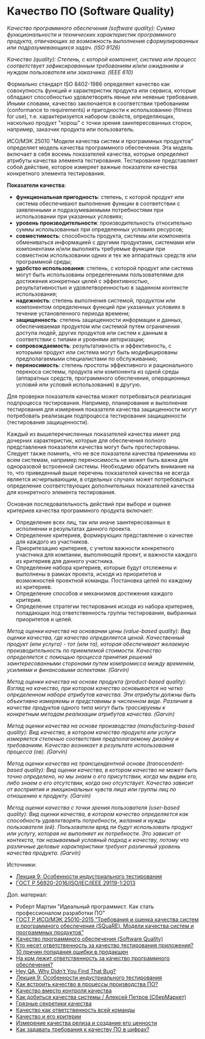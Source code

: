 # Качество ПО (Software Quality)

_Качество программного обеспечения (software quality): Сумма функциональности и технических характеристик программного продукта, отвечающих за возможность выполнения сформулированных или подразумевающихся задач. (ISO 9126)_

_Качество (quality): Степень, с которой компонент, система или процесс соответствует зафиксированным требованиям и/или ожиданиям и нуждам пользователя или заказчика. (IEEE 610)_

Формально стандарт ISO 8402-1986 определяет качество как совокупность функций и характеристик продукта или сервиса, которые обладают способностью удовлетворять явные или неявные требования. Иными словами, качество заключается в соответствии требованиям (conformance to requirements) и пригодности к использованию (fitness for use), т.е. характеризуется набором свойств, определяющих, насколько продукт "хорош" с точки зрения заинтересованных сторон, например, заказчик продукта или пользователь.

ИСО/МЭК 25010 "Модели качества систем и программных продуктов" определяет модель качества программного обеспечения. Эта модель включает в себя восемь показателей качества, которые определяют атрибуты качества элемента тестирования. Тестирование представляет собой действие, которое измеряет важные показатели качества конкретного элемента тестирования.

**Показатели качества**:

* **функциональная пригодность**: степень, с которой продукт или система обеспечивают выполнение функции в соответствии с заявленными и подразумеваемыми потребностями при использовании при указанных условиях;
* **уровень производительности**: производительность относительно суммы использованных при определенных условиях ресурсов;
* **совместимость**: способность продукта, системы или компонента обмениваться информацией с другими продуктами, системами или компонентами и/или выполнять требуемые функции при совместном использовании одних и тех же аппаратных средств или программной среды;
* **удобство использования**: степень, с которой продукт или система могут быть использованы определенными пользователями для достижения конкретных целей с эффективностью, результативностью и удовлетворенностью в заданном контексте использования;
* **надежность**: степень выполнения системой, продуктом или компонентом определенных функций при указанных условиях в течение установленного периода времени;
* **защищенность**: степень защищенности информации и данных, обеспечиваемая продуктом или системой путем ограничения доступа людей, других продуктов или систем к данным в соответствии с типами и уровнями авторизации;
* **сопровождаемость**: результативность и эффективность, с которыми продукт или система могут быть модифицированы предполагаемыми специалистами по обслуживанию;
* **переносимость**: степень простоты эффективного и рационального переноса системы, продукта или компонента из одной среды (аппаратных средств, программного обеспечения, операционных условий или условий использования) в другую.

Для проверки показателя качества может потребоваться реализация подпроцесса тестирования. Например, планирование и выполнение тестирования для измерения показателя качества защищенности могут потребовать реализации подпроцесса тестирования защищенности (тестирования защищенности).

Каждый из вышеперечисленных показателей качества имеет ряд дочерних характеристик, которые для обеспечения полного представления показателя качества могут быть протестированы. Следует также помнить, что не все показатели качества применимы ко всем системам, например переносимость не может быть важна для одноразовой встроенной системы. Необходимо обратить внимание на то, что приведенный выше перечень показателей качества не всегда является исчерпывающим, в отдельных случаях может потребоваться определение соответствующих дополнительных показателей качества для конкретного элемента тестирования.

Основная последовательность действий при выборе и оценке критериев качества программного продукта включает:

* Определение всех лиц, так или иначе заинтересованных в исполнении и результатах данного проекта.
* Определение критериев, формирующих представление о качестве для каждого из участников.
* Приоритезацию критериев, с учетом важности конкретного участника для компании, выполняющей проект, и важности каждого из критериев для данного участника.
* Определение набора критериев, которые будут отслежены и выполнены в рамках проекта, исходя из приоритетов и возможностей проектной команды. Постановка целей по каждому из критериев.
* Определение способов и механизмов достижения каждого критерия.
* Определение стратегии тестирования исходя из набора критериев, попадающих под ответственность группы тестирования, выбранных приоритетов и целей.

_Метод оценки качества на основании цены (value-based quality): Вид оценки качества, где качество определяется ценой. Качественный продукт (или услуга) - тот (или та), которая обеспечивает желаемую производительность по приемлемой стоимости. Качество определяется с помощью процесса принятия решений заинтересованными сторонами путем компромисса между временем, усилиями и финансовыми аспектами. (Garvin)_

_Метод оценки качества на основе продукта (product-based quality): Взгляд на качество, при котором качество основывается на четко определенном наборе атрибутов качества. Эти атрибуты должны быть объективно измеряемы и представимы в численном виде. Различия в качестве продуктов одного типа могут быть трассируемы к конкретным методам реализации атрибутов качества. (Garvin)_

_Метод оценки качества на основе производства (manufacturing-based quality): Вид качества, в котором качество продукта или услуги измеряется степенью соответствия предполагаемому дизайну и требованиям. Качество возникает в результате использования процесса (ов). (Garvin)_

_Метод оценки качества на трансцендентной основе (transcendent-based quality): Вид оценки качества, в котором качество не может быть точно определено, но мы знаем о его присутствии, когда мы видим его, либо знаем о его отсутствии, когда оно отсутствует. Качество зависит от восприятия и эмоциональных чувств лица или группы лиц по отношению к продукту. (Garvin)_

_Метод оценки качества с точки зрения пользователя (user-based quality): Вид оценки качества, в котором качество определяется как способность удовлетворять потребности, желания и нужды пользователя (ей). Пользователи вряд ли будут использовать продукт или услугу, которая не выполняет их потребности. Это зависит от контекста, так называемый условный подход к качеству, потому что различные деловые характеристики требуют различный уровень качества продукта. (Garvin)_

Источники:

* [Лекция 9: Особенности индустриального тестирования](https://intuit.ru/studies/courses/48/48/lecture/1440)
* [ГОСТ Р 56920-2016/ISO/IEC/IEEE 29119-1:2013](https://docs.cntd.ru/document/1200134996)

Доп. материал:

* Роберт Мартин "Идеальный программист. Как стать профессионалом разработки ПО"
* [ГОСТ Р ИСО/МЭК 25010-2015 “Требования и оценка качества систем и программного обеспечения (SQuaRE). Модели качества систем и программных продуктов”](https://docs.cntd.ru/document/1200121069)
* [Качество программного обеспечения (Software Quality)](https://analytics.infozone.pro/software-quality/)
* [Кто несет ответственность за качество тестирования приложения? 10 причин попадания ошибки в продакшен](https://habr.com/ru/company/otus/blog/471080/)
* [На ком лежит ответственность за качество программного обеспечения?](https://habr.com/ru/company/otus/blog/537554/)
* [Hey QA, Why Didn’t You Find That Bug?](https://betterprogramming.pub/hey-qa-why-didnt-you-find-that-bug-42ab3ef0a7e0)
* [Лекция 9: Особенности индустриального тестирования](https://intuit.ru/studies/courses/48/48/lecture/1440?page=1)
* [Как встроить качество в процессы производства ПО?](https://habr.com/ru/post/590639/)
* [Качество вместо контроля качества](https://habr.com/ru/post/549130/)
* [Как добиться качества системы / Алексей Петров (СберМаркет)](https://www.youtube.com/https://youtube.com/watch?v=oi8V6bk8oSw)
* [Грязные секретики качества](https://telegra.ph/Gryaznye-sekretiki-kachestva-03-15)
* [Качество как ответственность всей команды](https://www.youtube.com/https://youtube.com/watch?v=3URqwgBMn3g)
* [Качество и его критерии](https://www.youtube.com/https://youtube.com/watch?v=ekR7Txrmpy0)
* [Измерение качества релиза и создание его ценности](https://www.youtube.com/https://youtube.com/watch?v=QqbqudHeQck)
* [Как задавать требования к качеству ПО в цифрах?](https://habr.com/ru/post/661331/)
